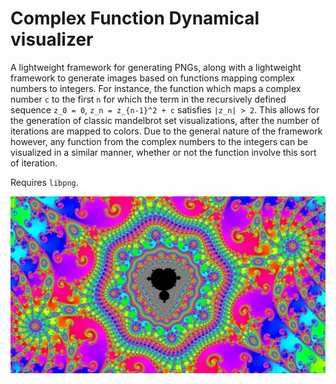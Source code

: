 # Complex Function Dynamical visualizer

A lightweight framework for generating PNGs, along with a lightweight framework to generate images based on functions mapping complex numbers to integers. For instance, the function which maps a complex number `c` to the first `n` for which the term in the recursively defined sequence `z_0 = 0`, `z_n = z_{n-1}^2 + c` satisfies `|z_n| > 2`. This allows for the generation of classic mandelbrot set visualizations, after the number of iterations are mapped to colors. Due to the general nature of the framework however, any function from the complex numbers to the integers can be visualized in a similar manner, whether or not the function involve this sort of iteration.

Requires `libpng`.

![Example](mandelbrot.png)


